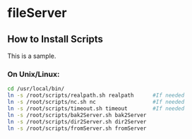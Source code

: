 # fileServer

## How to Install Scripts

This is a sample.

### On Unix/Linux:
```bash
cd /usr/local/bin/
ln -s /root/scripts/realpath.sh realpath      #If needed
ln -s /root/scripts/nc.sh nc                  #If needed
ln -s /root/scripts/timeout.sh timeout        #If needed
ln -s /root/scripts/bak2Server.sh bak2Server
ln -s /root/scripts/dir2Server.sh dir2Server
ln -s /root/scripts/fromServer.sh fromServer
```